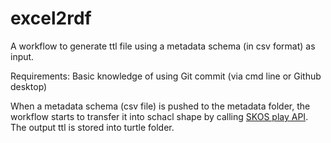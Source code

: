 # excel2rdf
A workflow to generate ttl file using a metadata schema (in csv format) as input. 

Requirements:
Basic knowledge of using Git commit (via cmd line or Github desktop)

When a metadata schema (csv file) is pushed to the metadata folder, the workflow starts to transfer it into schacl shape by calling [SKOS play API](https://xls2rdf.sparna.fr/rest/). The output ttl is stored into turtle folder.
